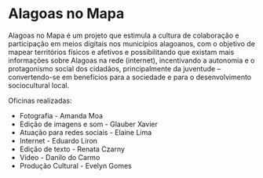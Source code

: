 # Alagoas no Mapa

Alagoas no Mapa é um projeto que estimula a cultura de colaboração e participação em meios digitais nos municípios alagoanos, com o objetivo de mapear territórios físicos e afetivos e possibilitando que existam mais informações sobre Alagoas na rede (internet), incentivando a autonomia e o protagonismo social dos cidadãos, principalmente da juventude – convertendo-se em benefícios para a sociedade e para o desenvolvimento sociocultural local.

Oficinas realizadas: 
* Fotografia - Amanda Moa 
* Edição de imagens e som - Glauber Xavier 
* Atuação para redes sociais - Elaine Lima 
* Internet - Eduardo Liron 
* Edição de texto - Renata Czarny 
* Vídeo - Danilo do Carmo 
* Produção Cultural - Evelyn Gomes 